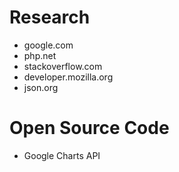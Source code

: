# Research
- google.com
- php.net
- stackoverflow.com
- developer.mozilla.org
- json.org

# Open Source Code
- Google Charts API